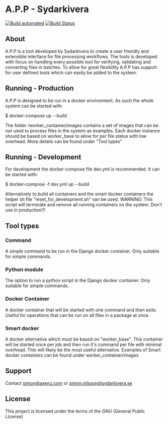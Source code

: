 # A.P.P - Sydarkivera

[![Build automated](https://img.shields.io/docker/cloud/automated/axenu/app.svg)](https://hub.docker.com/repository/docker/axenu/app/general) 
[![Build Status](https://img.shields.io/docker/cloud/build/axenu/app.svg)](https://hub.docker.com/repository/docker/axenu/app/general) 

## About

A.P.P is a tool developed by Sydarkivera to create a user friendly and extensible interface for file processing workflows. The tools is developed with focus on handling every possible tool for verifying, validating and converting files in batches. To allow for great flexibility A.P.P has support for user defined tools which can easily be added to the system.

## Running - Production

A.P.P is designed to be run in a docker environment. As such the whole system can be started with:

$ docker-compose up --build

The folder /worker_container/images contains a set of images that can be run used to process files in the system as examples. Each docker instance should be based on worker_base to allow for per file status with low overhead. More details can be found under "Tool types"

## Running - Development

For development the docker-compose file dev.yml is recommended. It can be started with:

$ docker-compose -f dev.yml up --build

Alternatively to build all containers and the smart docker containers the helper sh file "reset_for_development.sh" van be used. WARNING: This script will terminate and remove all running containers on the system. Don't use in production!!!

## Tool types

### Command
A simple command to be run in the Django docker container. Only suitable for simple commands.

### Python module
The option to run a python script in the Django docker container. Only suitable for simple commands.

### Docker Container
A docker container that will be started with one command and then exits. Useful for operations that can be run on all files in a package at once.

### Smart docker

A docker alternative which must be based on "worker_base". This container will be started once per job and then run it's command per file with minimal overhead. This will likely be the most useful alternative. Examples of Smart docker containers can be found under worker_container/images

## Support

Contact simon@axenu.com or simon.nilsson@sydarkivera.se

## License

This project is licensed under the terms of the GNU (General Public License)

